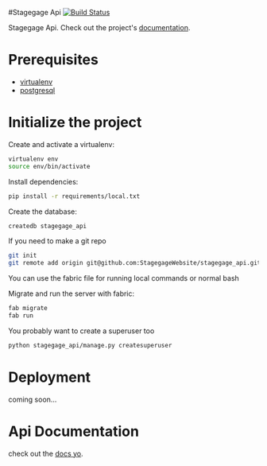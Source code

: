 #Stagegage Api
[![Build Status](https://travis-ci.org/StagegageWebsite/stagegage_api.svg?branch=master)](https://travis-ci.org/StagegageWebsite/stagegage_api)

Stagegage Api. Check out the project's [documentation](http://StagegageWebsite.github.io/stagegage-api/).

# Prerequisites
- [virtualenv](https://virtualenv.pypa.io/en/latest/)
- [postgresql](http://www.postgresql.org/)

# Initialize the project
Create and activate a virtualenv:

```bash
virtualenv env
source env/bin/activate
```
Install dependencies:

```bash
pip install -r requirements/local.txt
```
Create the database:

```bash
createdb stagegage_api
```

If you need to make a git repo
```bash
git init
git remote add origin git@github.com:StagegageWebsite/stagegage_api.git
```

You can use the fabric file for running local commands or normal bash

Migrate and run the server with fabric:
```bash
fab migrate
fab run
```

You probably want to create a superuser too
```bash
python stagegage_api/manage.py createsuperuser
```

# Deployment
coming soon...

# Api Documentation
check out the [docs yo](http://StagegageWebsite.github.io/stagegage-api/api).
